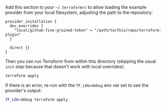 Add this section to your `~/.terraformrc` to allow loading the example provider
from your local filesystem, adjusting the path to the repository:

```hcl
provider_installation {
  dev_overrides {
    "local/github-fine-grained-token" = "/path/to/this/repo/terraform-plugin"
  }

  direct {}
}
```

Then you can run Terraform from within this directory (skipping the usual
`init` step because that doesn't work with local overrides):

```bash
terraform apply
```

If there is an error, re-run with the `TF_LOG=debug` env var set to see the
provider's output:

```bash
TF_LOG=debug terraform apply
```
